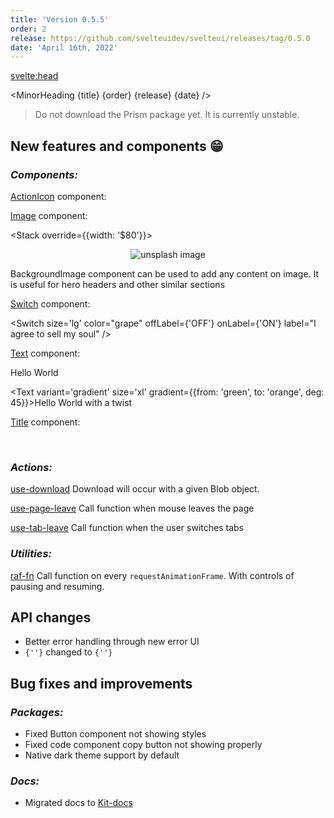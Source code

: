 ```yaml
---
title: 'Version 0.5.5'
order: 2
release: https://github.com/svelteuidev/svelteui/releases/tag/0.5.0
date: 'April 16th, 2022'
---
```


<script lang='ts'>
    import { ActionIcon, Image, Switch, Text, Title, BackgroundImage, Group, Center, Stack } from '@svelteuidev/core'
    import { GithubLogo } from 'radix-icons-svelte';
    import { MinorHeading } from '$lib/components';
    import { base } from '$app/paths';
</script>

<svelte:head>
  <title>{title} - SvelteUI</title>
</svelte:head>

<MinorHeading {title} {order} {release} {date} />

> Do not download the Prism package yet. It is currently unstable.

## New features and components 😁

### _Components:_

[ActionIcon]({base}/core/action-icon) component:

<Group>
    <ActionIcon variant='default' />
    <ActionIcon variant='filled' color='blue' size='xl' >
        <GithubLogo />
    </ActionIcon>
</Group>

[Image]({base}/core/image) component:

<Stack override={{width: '$80'}}>

<Center>
    <Image
    src="https://images.unsplash.com/photo-1648753532185-77d83918b809?ixlib=rb-1.2.1&ixid=MnwxMjA3fDB8MHxwaG90by1wYWdlfHx8fGVufDB8fHx8&auto=format&fit=crop&w=1062&q=80"
    height={240}
    alt="unsplash image"
    radius='lg'
    />
</Center>

<BackgroundImage src="https://images.unsplash.com/photo-1649014048485-590f93c42936?ixlib=rb-1.2.1&ixid=MnwxMjA3fDB8MHxwaG90by1wYWdlfHx8fGVufDB8fHx8&auto=format&fit=crop&w=987&q=80" radius='md'>

BackgroundImage component can be used to add any content on image. It is useful for hero headers
and other similar sections

</BackgroundImage>
</Stack>

[Switch]({base}/core/switch) component:

<Switch size='lg' color="grape" offLabel={'OFF'} onLabel={'ON'} label="I agree to sell my soul" />

[Text]({base}/core/text) component:

<Text color='dimmed' size='xl'>Hello World</Text>

<Text variant='gradient' size='xl' gradient={{from: 'green', to: 'orange', deg: 45}}>Hello World with a twist</Text>

[Title]({base}/core/title) component:

<Title variant='gradient' order={1}>This is a title</Title>
<Title color='red' order={5}>This is too</Title>

<br />

### _Actions:_

[use-download]({base}/actions/use-download) Download will occur with a given Blob object.

[use-page-leave]({base}/actions/use-page-leave) Call function when mouse leaves the page

[use-tab-leave]({base}/actions/use-tab-leave) Call function when the user switches tabs

### _Utilities:_

[raf-fn]({base}/utilities/raf-fn) Call function on every `requestAnimationFrame`. With controls of pausing and resuming.

## API changes

- Better error handling through new error UI
- <code>{'<SvelteuiWrapper />'}</code> changed to <code>{'<SvelteUIProvider />'}</code>

## Bug fixes and improvements

### _Packages:_

- Fixed Button component not showing styles
- Fixed code component copy button not showing properly
- Native dark theme support by default

### _Docs:_

- Migrated docs to [Kit-docs](https://kit-docs.svelteness.dev)


